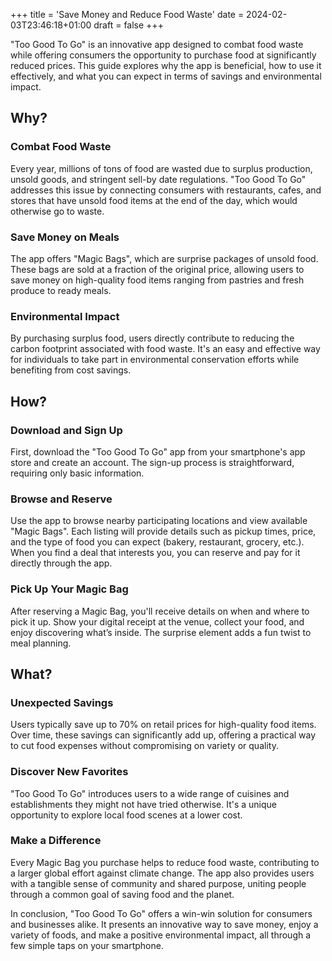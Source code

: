 +++
title = 'Save Money and Reduce Food Waste'
date = 2024-02-03T23:46:18+01:00
draft = false
+++

"Too Good To Go" is an innovative app designed to combat food waste while offering consumers the opportunity to purchase food at significantly reduced prices. This guide explores why the app is beneficial, how to use it effectively, and what you can expect in terms of savings and environmental impact.

## Why?

### Combat Food Waste
Every year, millions of tons of food are wasted due to surplus production, unsold goods, and stringent sell-by date regulations. "Too Good To Go" addresses this issue by connecting consumers with restaurants, cafes, and stores that have unsold food items at the end of the day, which would otherwise go to waste.

### Save Money on Meals
The app offers "Magic Bags", which are surprise packages of unsold food. These bags are sold at a fraction of the original price, allowing users to save money on high-quality food items ranging from pastries and fresh produce to ready meals.

### Environmental Impact
By purchasing surplus food, users directly contribute to reducing the carbon footprint associated with food waste. It's an easy and effective way for individuals to take part in environmental conservation efforts while benefiting from cost savings.

## How?

### Download and Sign Up
First, download the "Too Good To Go" app from your smartphone's app store and create an account. The sign-up process is straightforward, requiring only basic information.

### Browse and Reserve
Use the app to browse nearby participating locations and view available "Magic Bags". Each listing will provide details such as pickup times, price, and the type of food you can expect (bakery, restaurant, grocery, etc.). When you find a deal that interests you, you can reserve and pay for it directly through the app.

### Pick Up Your Magic Bag
After reserving a Magic Bag, you'll receive details on when and where to pick it up. Show your digital receipt at the venue, collect your food, and enjoy discovering what’s inside. The surprise element adds a fun twist to meal planning.

## What?

### Unexpected Savings
Users typically save up to 70% on retail prices for high-quality food items. Over time, these savings can significantly add up, offering a practical way to cut food expenses without compromising on variety or quality.

### Discover New Favorites
"Too Good To Go" introduces users to a wide range of cuisines and establishments they might not have tried otherwise. It's a unique opportunity to explore local food scenes at a lower cost.

### Make a Difference
Every Magic Bag you purchase helps to reduce food waste, contributing to a larger global effort against climate change. The app also provides users with a tangible sense of community and shared purpose, uniting people through a common goal of saving food and the planet.

In conclusion, "Too Good To Go" offers a win-win solution for consumers and businesses alike. It presents an innovative way to save money, enjoy a variety of foods, and make a positive environmental impact, all through a few simple taps on your smartphone.
